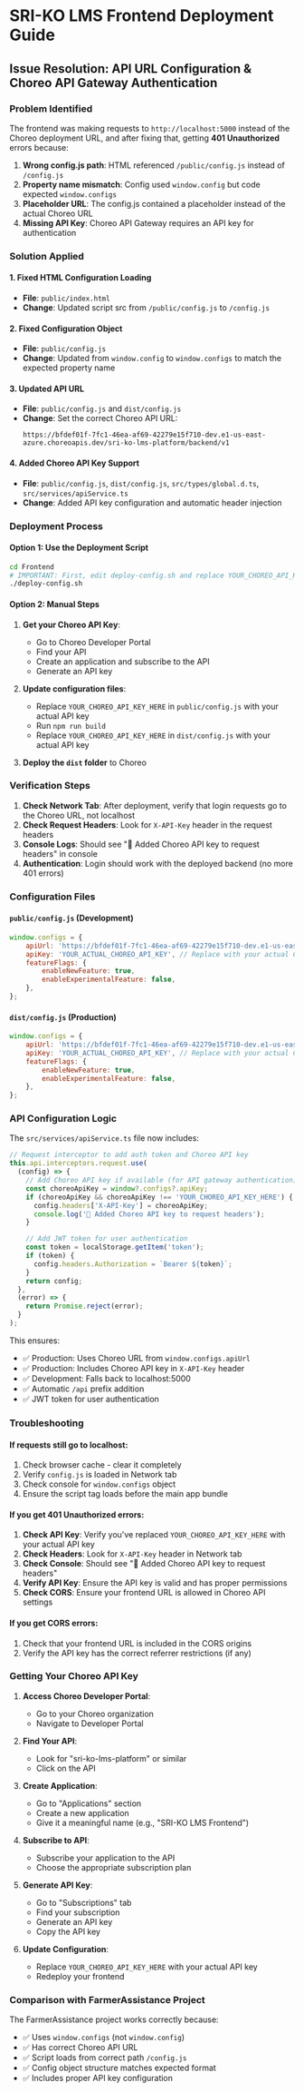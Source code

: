 # SRI-KO LMS Frontend Deployment Guide

## Issue Resolution: API URL Configuration & Choreo API Gateway Authentication

### Problem Identified
The frontend was making requests to `http://localhost:5000` instead of the Choreo deployment URL, and after fixing that, getting **401 Unauthorized** errors because:

1. **Wrong config.js path**: HTML referenced `/public/config.js` instead of `/config.js`
2. **Property name mismatch**: Config used `window.config` but code expected `window.configs`
3. **Placeholder URL**: The config.js contained a placeholder instead of the actual Choreo URL
4. **Missing API Key**: Choreo API Gateway requires an API key for authentication

### Solution Applied

#### 1. Fixed HTML Configuration Loading
- **File**: `public/index.html`
- **Change**: Updated script src from `/public/config.js` to `/config.js`

#### 2. Fixed Configuration Object
- **File**: `public/config.js`
- **Change**: Updated from `window.config` to `window.configs` to match the expected property name

#### 3. Updated API URL
- **File**: `public/config.js` and `dist/config.js`
- **Change**: Set the correct Choreo API URL:
  ```
  https://bfdef01f-7fc1-46ea-af69-42279e15f710-dev.e1-us-east-azure.choreoapis.dev/sri-ko-lms-platform/backend/v1
  ```

#### 4. Added Choreo API Key Support
- **File**: `public/config.js`, `dist/config.js`, `src/types/global.d.ts`, `src/services/apiService.ts`
- **Change**: Added API key configuration and automatic header injection

### Deployment Process

#### Option 1: Use the Deployment Script
```bash
cd Frontend
# IMPORTANT: First, edit deploy-config.sh and replace YOUR_CHOREO_API_KEY_HERE with your actual API key
./deploy-config.sh
```

#### Option 2: Manual Steps
1. **Get your Choreo API Key**:
   - Go to Choreo Developer Portal
   - Find your API
   - Create an application and subscribe to the API
   - Generate an API key

2. **Update configuration files**:
   - Replace `YOUR_CHOREO_API_KEY_HERE` in `public/config.js` with your actual API key
   - Run `npm run build`
   - Replace `YOUR_CHOREO_API_KEY_HERE` in `dist/config.js` with your actual API key

3. **Deploy the `dist` folder** to Choreo

### Verification Steps

1. **Check Network Tab**: After deployment, verify that login requests go to the Choreo URL, not localhost
2. **Check Request Headers**: Look for `X-API-Key` header in the request headers
3. **Console Logs**: Should see "🔑 Added Choreo API key to request headers" in console
4. **Authentication**: Login should work with the deployed backend (no more 401 errors)

### Configuration Files

#### `public/config.js` (Development)
```javascript
window.configs = {
    apiUrl: 'https://bfdef01f-7fc1-46ea-af69-42279e15f710-dev.e1-us-east-azure.choreoapis.dev/sri-ko-lms-platform/backend/v1',
    apiKey: 'YOUR_ACTUAL_CHOREO_API_KEY', // Replace with your actual Choreo API key
    featureFlags: {
        enableNewFeature: true,
        enableExperimentalFeature: false,
    },
};
```

#### `dist/config.js` (Production)
```javascript
window.configs = {
    apiUrl: 'https://bfdef01f-7fc1-46ea-af69-42279e15f710-dev.e1-us-east-azure.choreoapis.dev/sri-ko-lms-platform/backend/v1',
    apiKey: 'YOUR_ACTUAL_CHOREO_API_KEY', // Replace with your actual Choreo API key
    featureFlags: {
        enableNewFeature: true,
        enableExperimentalFeature: false,
    },
};
```

### API Configuration Logic

The `src/services/apiService.ts` file now includes:
```typescript
// Request interceptor to add auth token and Choreo API key
this.api.interceptors.request.use(
  (config) => {
    // Add Choreo API key if available (for API gateway authentication)
    const choreoApiKey = window?.configs?.apiKey;
    if (choreoApiKey && choreoApiKey !== 'YOUR_CHOREO_API_KEY_HERE') {
      config.headers['X-API-Key'] = choreoApiKey;
      console.log('🔑 Added Choreo API key to request headers');
    }

    // Add JWT token for user authentication
    const token = localStorage.getItem('token');
    if (token) {
      config.headers.Authorization = `Bearer ${token}`;
    }
    return config;
  },
  (error) => {
    return Promise.reject(error);
  }
);
```

This ensures:
- ✅ Production: Uses Choreo URL from `window.configs.apiUrl`
- ✅ Production: Includes Choreo API key in `X-API-Key` header
- ✅ Development: Falls back to localhost:5000
- ✅ Automatic `/api` prefix addition
- ✅ JWT token for user authentication

### Troubleshooting

#### If requests still go to localhost:
1. Check browser cache - clear it completely
2. Verify `config.js` is loaded in Network tab
3. Check console for `window.configs` object
4. Ensure the script tag loads before the main app bundle

#### If you get 401 Unauthorized errors:
1. **Check API Key**: Verify you've replaced `YOUR_CHOREO_API_KEY_HERE` with your actual API key
2. **Check Headers**: Look for `X-API-Key` header in Network tab
3. **Check Console**: Should see "🔑 Added Choreo API key to request headers"
4. **Verify API Key**: Ensure the API key is valid and has proper permissions
5. **Check CORS**: Ensure your frontend URL is allowed in Choreo API settings

#### If you get CORS errors:
1. Check that your frontend URL is included in the CORS origins
2. Verify the API key has the correct referrer restrictions (if any)

### Getting Your Choreo API Key

1. **Access Choreo Developer Portal**:
   - Go to your Choreo organization
   - Navigate to Developer Portal

2. **Find Your API**:
   - Look for "sri-ko-lms-platform" or similar
   - Click on the API

3. **Create Application**:
   - Go to "Applications" section
   - Create a new application
   - Give it a meaningful name (e.g., "SRI-KO LMS Frontend")

4. **Subscribe to API**:
   - Subscribe your application to the API
   - Choose the appropriate subscription plan

5. **Generate API Key**:
   - Go to "Subscriptions" tab
   - Find your subscription
   - Generate an API key
   - Copy the API key

6. **Update Configuration**:
   - Replace `YOUR_CHOREO_API_KEY_HERE` with your actual API key
   - Redeploy your frontend

### Comparison with FarmerAssistance Project

The FarmerAssistance project works correctly because:
- ✅ Uses `window.configs` (not `window.config`)
- ✅ Has correct Choreo API URL
- ✅ Script loads from correct path `/config.js`
- ✅ Config object structure matches expected format
- ✅ Includes proper API key configuration
